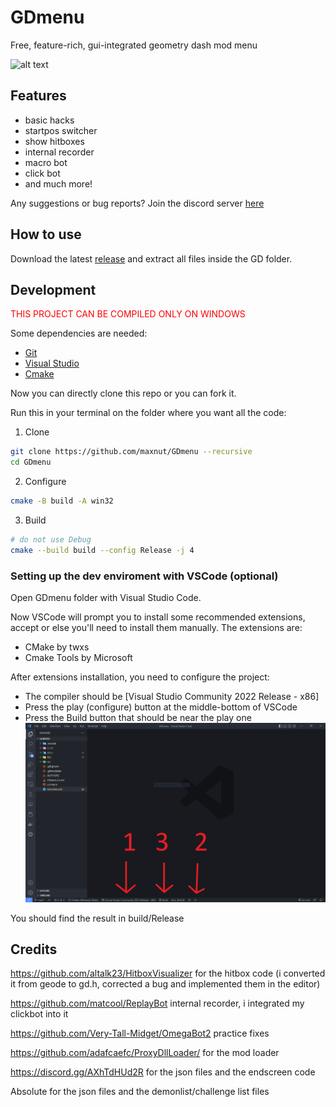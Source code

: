 # GDmenu

Free, feature-rich, gui-integrated geometry dash mod menu

![alt text](https://media.discordapp.net/attachments/587598582308143125/1055961835888722010/20221223223845_1.jpg)

## Features

- basic hacks
- startpos switcher
- show hitboxes
- internal recorder
- macro bot
- click bot
- and much more!

Any suggestions or bug reports?
Join the discord server [here](https://discord.gg/nbDjEg7SSU)

## How to use

Download the latest [release](https://github.com/maxnut/GDmenu/releases/latest) and extract all files inside the GD folder.

## Development

<span style="color:red">THIS PROJECT CAN BE COMPILED ONLY ON WINDOWS</span>

Some dependencies are needed:
* [Git](https://git-scm.com/)
* [Visual Studio](https://visualstudio.microsoft.com/)
* [Cmake](https://cmake.org/)

Now you can directly clone this repo or you can fork it.

Run this in your terminal on the folder where you want all the code:

1. Clone
```bash
git clone https://github.com/maxnut/GDmenu --recursive
cd GDmenu
```

2. Configure
``` bash
cmake -B build -A win32
```

3. Build

```bash
# do not use Debug
cmake --build build --config Release -j 4
```

### Setting up the dev enviroment with VSCode (optional)

Open GDmenu folder with Visual Studio Code.

Now VSCode will prompt you to install some recommended extensions, accept or else you'll need to install them manually.
The extensions are:
* CMake by twxs
* Cmake Tools by Microsoft

After extensions installation, you need to configure the project:
* The compiler should be [Visual Studio Community 2022 Release - x86]
* Press the play (configure) button at the middle-bottom of VSCode
* Press the Build button that should be near the play one 
![alt text](/docs/img/vscode_config.png)

You should find the result in build/Release

## Credits

https://github.com/altalk23/HitboxVisualizer for the hitbox code (i converted it from geode to gd.h, corrected a bug and implemented them in the editor)

https://github.com/matcool/ReplayBot internal recorder, i integrated my clickbot into it

https://github.com/Very-Tall-Midget/OmegaBot2 practice fixes

https://github.com/adafcaefc/ProxyDllLoader/ for the mod loader

https://discord.gg/AXhTdHUd2R for the json files and the endscreen code

Absolute for the json files and the demonlist/challenge list files


